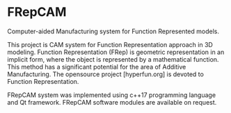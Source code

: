 # FRepCAM
Computer-aided Manufacturing system for Function Represented models.

This project is CAM system for Function Representation approach in 3D modeling.  Function Representation (FRep) is geometric representation in an implicit form, where the object is represented by a mathematical function. This method has a significant potential for the area of Additive Manufacturing. 
The opensource project [hyperfun.org] is devoted to Function Representation.

FRepCAM system was implemented using c++17 programming language and Qt framework.
FRepCAM software modules are available on request.


